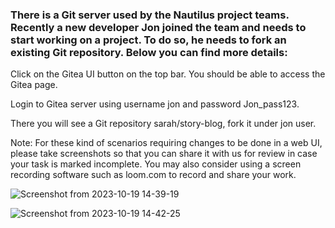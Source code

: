 ### There is a Git server used by the Nautilus project teams. Recently a new developer Jon joined the team and needs to start working on a project. To do so, he needs to fork an existing Git repository. Below you can find more details:



Click on the Gitea UI button on the top bar. You should be able to access the Gitea page.


Login to Gitea server using username jon and password Jon_pass123.


There you will see a Git repository sarah/story-blog, fork it under jon user.


Note: For these kind of scenarios requiring changes to be done in a web UI, please take screenshots so that you can share it with us for review in case your task is marked incomplete. 
You may also consider using a screen recording software such as loom.com to record and share your work.

![Screenshot from 2023-10-19 14-39-19](https://github.com/Althaf-official/KodeKloud_SysAdmin_Git_level1/assets/105126131/b0efd336-7041-41c7-8e96-633488cb8eab)

![Screenshot from 2023-10-19 14-42-25](https://github.com/Althaf-official/KodeKloud_SysAdmin_Git_level1/assets/105126131/c256713c-d608-4a6a-b08d-ed6a8b863f7f)

